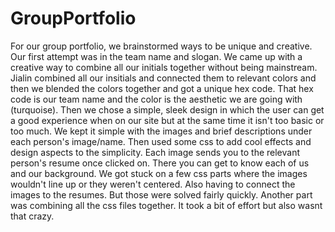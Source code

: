 # GroupPortfolio
For our group portfolio, we brainstormed ways to be unique and creative. Our first attempt was in the team name and slogan. 
We came up with a creative way to combine all our initials together without being mainstream. 
Jialin combined all our insitials and connected them to relevant colors and then we blended the colors together and got a unique hex code.
That hex code is our team name and the color is the aesthetic we are going with (turquoise). 
Then we chose a simple, sleek design in which the user can get a good experience when on our site but at the same time it isn't too basic or too much.
We kept it simple with the images and brief descriptions under each person's image/name. Then used some css to add cool effects and design aspects to the simplicity.
Each image sends you to the relevant person's resume once clicked on. There you can get to know each of us and our background.
We got stuck on a few css parts where the images wouldn't line up or they weren't centered. Also having to connect the images to the resumes. But those were solved fairly quickly. Another part was combining all the css files together. It took a bit of effort but also wasnt that crazy.
